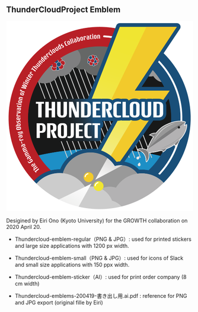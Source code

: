 ## ThunderCloudProject Emblem ## 

![ThunderCloudProject Emblem](https://github.com/tenoto/repository/blob/master/growth/emblem/Thundercloud-emblem-regular.png)

Desigined by Eiri Ono (Kyoto University) for the GROWTH collaboration on 2020 April 20.

- Thundercloud-emblem-regular（PNG & JPG）: used for printed stickers and large size applications with 1200 px width.

- Thundercloud-emblem-small（PNG & JPG）: used for icons of Slack and small size applications with 150 ppx width.

- Thundercloud-emblem-sticker（AI）: used for print order company (8 cm width)

- Thundercloud-emblems-200419-書き出し用.ai.pdf : reference for PNG and JPG export (original fille by Eiri)
